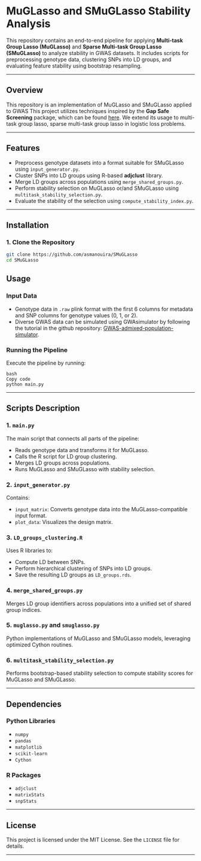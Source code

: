 # **MuGLasso and SMuGLasso Stability Analysis**

This repository contains an end-to-end pipeline for applying **Multi-task Group Lasso (MuGLasso)** and **Sparse Multi-task Group Lasso (SMuGLasso)** to analyze stability in GWAS datasets. It includes scripts for preprocessing genotype data, clustering SNPs into LD groups, and evaluating feature stability using bootstrap resampling.



---

## **Overview**
This repository is an implementation of MuGLasso and SMuGLasso applied to GWAS
This project utilizes techniques inspired by the **Gap Safe Screening** package, which can be found [here](https://github.com/EugeneNdiaye/Gap_Safe_Rules).
We extend its usage to multi-task group lasso, sparse multi-task group lasso in logistic loss problems.


---

## **Features**
- Preprocess genotype datasets into a format suitable for SMuGLasso using ```input_generator.py```.
- Cluster SNPs into LD groups using R-based **adjclust** library.
- Merge LD groups across populations using ```merge_shared_groups.py```.
- Perform stability selection on MuGLasso or/and SMuGLasso using ```multitask_stability_selection.py```.
- Evaluate the stability of the selection using ```compute_stability_index.py```.
---

## **Installation**

### **1. Clone the Repository**
```bash
git clone https://github.com/asmanouira/SMuGLasso
cd SMuGLasso
```
## **Usage**

### **Input Data**

* Genotype data in `.raw` plink format with the first 6 columns for metadata and SNP columns for genotype values (0, 1, or 2).
* Diverse GWAS data can be simulated using GWAsimulator by following the tutorial in the github repository: [GWAS-admixed-population-simulator](https://github.com/asmanouira/GWAS-admixed-population-simulator).

### **Running the Pipeline**

Execute the pipeline by running:

```
bash
Copy code
python main.py
```

***

## **Scripts Description**

### **1. `main.py`**

The main script that connects all parts of the pipeline:

* Reads genotype data and transforms it for MuGLasso.
* Calls the R script for LD group clustering.
* Merges LD groups across populations.
* Runs MuGLasso and SMuGLasso with stability selection.

### **2. `input_generator.py`**

Contains:

* `input_matrix`: Converts genotype data into the MuGLasso-compatible input format.
* `plot_data`: Visualizes the design matrix.

### **3. `LD_groups_clustering.R`**

Uses R libraries to:

* Compute LD between SNPs.
* Perform hierarchical clustering of SNPs into LD groups.
* Save the resulting LD groups as `LD_groups.rds`.

### **4. `merge_shared_groups.py`**

Merges LD group identifiers across populations into a unified set of shared group indices.

### **5. `muglasso.py` and `smuglasso.py`**

Python implementations of MuGLasso and SMuGLasso models, leveraging optimized Cython routines.

### **6. `multitask_stability_selection.py`**

Performs bootstrap-based stability selection to compute stability scores for MuGLasso and SMuGLasso.

***

## **Dependencies**

### **Python Libraries**

* `numpy`
* `pandas`
* `matplotlib`
* `scikit-learn`
* `Cython`

### **R Packages**

* `adjclust`
* `matrixStats`
* `snpStats`

***

## **License**

This project is licensed under the MIT License. See the `LICENSE` file for details.

***

